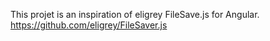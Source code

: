 This projet is an inspiration of eligrey FileSave.js for Angular.
https://github.com/eligrey/FileSaver.js
